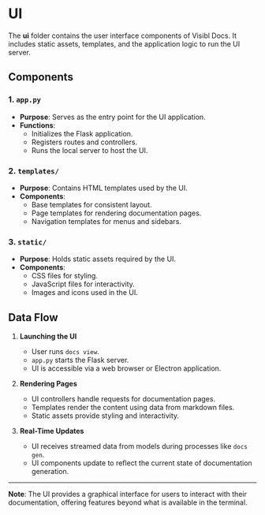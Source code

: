 # UI

The **ui** folder contains the user interface components of Visibl Docs. It includes static assets, templates, and the application logic to run the UI server.

## **Components**

### **1. `app.py`**

- **Purpose**: Serves as the entry point for the UI application.
- **Functions**:
  - Initializes the Flask application.
  - Registers routes and controllers.
  - Runs the local server to host the UI.

### **2. `templates/`**

- **Purpose**: Contains HTML templates used by the UI.
- **Components**:
  - Base templates for consistent layout.
  - Page templates for rendering documentation pages.
  - Navigation templates for menus and sidebars.

### **3. `static/`**

- **Purpose**: Holds static assets required by the UI.
- **Components**:
  - CSS files for styling.
  - JavaScript files for interactivity.
  - Images and icons used in the UI.

## **Data Flow**

1. **Launching the UI**
   - User runs `docs view`.
   - `app.py` starts the Flask server.
   - UI is accessible via a web browser or Electron application.

2. **Rendering Pages**
   - UI controllers handle requests for documentation pages.
   - Templates render the content using data from markdown files.
   - Static assets provide styling and interactivity.

3. **Real-Time Updates**
   - UI receives streamed data from models during processes like `docs gen`.
   - UI components update to reflect the current state of documentation generation.

---

**Note**: The UI provides a graphical interface for users to interact with their documentation, offering features beyond what is available in the terminal.